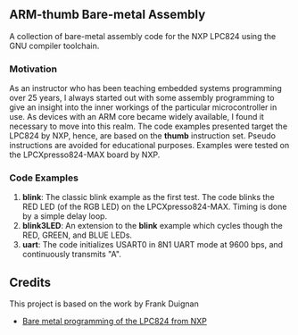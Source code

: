 ## ARM-thumb Bare-metal Assembly
A collection of bare-metal assembly code for the NXP LPC824 using the GNU compiler toolchain. 

### Motivation
As an instructor who has been teaching embedded systems programming over 25 years, I always started out with some assembly programming to give an insight into the inner workings of the particular microcontroller in use. As devices with an ARM core became widely available, I found it necessary to move into this realm. The code examples presented target the LPC824 by NXP, hence, are based on the <b>thumb</b> instruction set. Pseudo instructions are avoided for educational purposes. Examples were tested on the LPCXpresso824-MAX board by NXP.

### Code Examples

1. <b>blink</b>: The classic blink example as the first test. The code blinks the RED LED (of the RGB LED) on the  LPCXpresso824-MAX. Timing is done by a simple delay loop.
2. <b>blink3LED</b>: An extension to the <b>blink</b> example which cycles though the RED, GREEN, and BLUE LEDs.
3. <b>uart</b>: The code initializes USART0 in 8N1 UART mode at 9600 bps, and continuously transmits "A".

## Credits
This project is based on the work by Frank Duignan
- [Bare metal programming of the LPC824 from NXP](https://eleceng.dit.ie/frank/arm/BareMetalLPC824/index.html)

